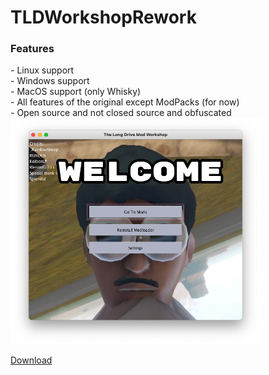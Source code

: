 # TLDWorkshopRework

<h3>Features</h3>
- Linux support
<br>
- Windows support
<br>
- MacOS support (only Whisky)
<br>
- All features of the original except ModPacks (for now)
<br>
- Open source and not closed source and obfuscated
<br>

<img src="preview.png" width="400">

<a href="https://github.com/werwolf2303/TLDWorkshopRework/releases/latest/download/TLDWorkshopRework.jar">Download